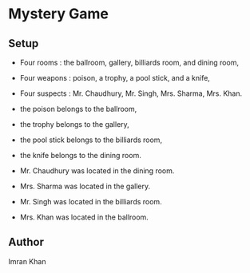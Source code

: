 <h1>Mystery Game</h1>

<h2>Setup</h2>

* Four rooms	: the ballroom, gallery, billiards room, and dining room,
* Four weapons	: poison, a trophy, a pool stick, and a knife,
* Four suspects	: Mr. Chaudhury, Mr. Singh, Mrs. Sharma, Mrs. Khan.

* the poison belongs to the ballroom,
* the trophy belongs to the gallery,
* the pool stick belongs to the billiards room,
* the knife belongs to the dining room.

* Mr. Chaudhury was located in the dining room.
* Mrs. Sharma was located in the gallery.
* Mr. Singh was located in the billiards room.
* Mrs. Khan was located in the ballroom.

<h2>Author</h2>
Imran Khan